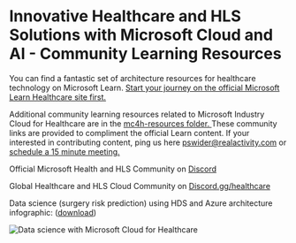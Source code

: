 # Innovative Healthcare and HLS Solutions with Microsoft Cloud and AI - Community Learning Resources

You can find a fantastic set of architecture resources for healthcare technology on Microsoft Learn. [Start your journey on the official Microsoft Learn Healthcare site first.](https://learn.microsoft.com/en-us/azure/architecture/industries/healthcare)

Additional community learning resources related to Microsoft Industry Cloud for Healthcare are in the [mc4h-resources folder. ](https://github.com/pswider/Microsoft-Cloud-for-Healthcare-Architect-Resources/blob/main/mc4h-resources/mc4h-resources.md) These community links are provided to compliment the official Learn content. If your interested in contributing content, ping us here pswider@realactivity.com or [schedule a 15 minute meeting.](https://calendly.com/paulswider)

Official Microsoft Health and HLS Community on [Discord](https://discord.com/channels/983406607717240842/1019665511673516042)

Global Healthcare and HLS Cloud Community on [Discord.gg/healthcare](https://discord.gg/healthcare)

Data science (surgery risk prediction) using HDS and Azure architecture infographic: ([download](https://arch-center.azureedge.net/surgery-risk-models.vsdx))

![Data science with Microsoft Cloud for Healthcare](https://github.com/pswider/mc4h/blob/main/mc4h-resources/predict-hospital-readmissions-machine-learning.svg)

